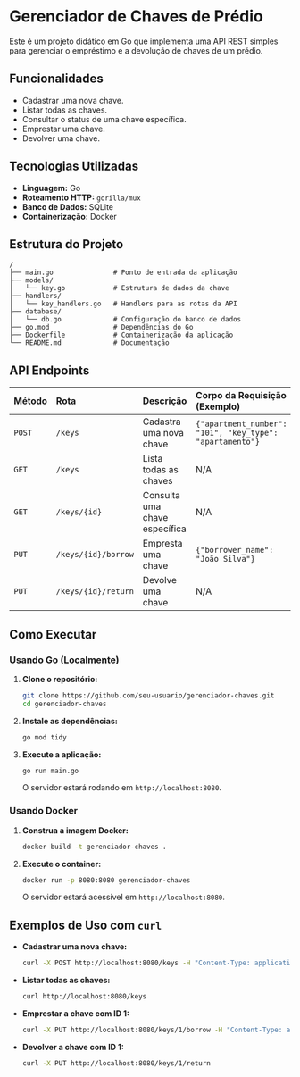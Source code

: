 # Gerenciador de Chaves de Prédio

Este é um projeto didático em Go que implementa uma API REST simples para gerenciar o empréstimo e a devolução de chaves de um prédio.

## Funcionalidades

*   Cadastrar uma nova chave.
*   Listar todas as chaves.
*   Consultar o status de uma chave específica.
*   Emprestar uma chave.
*   Devolver uma chave.

## Tecnologias Utilizadas

*   **Linguagem:** Go
*   **Roteamento HTTP:** `gorilla/mux`
*   **Banco de Dados:** SQLite
*   **Containerização:** Docker

## Estrutura do Projeto

```
/
├── main.go               # Ponto de entrada da aplicação
├── models/
│   └── key.go            # Estrutura de dados da chave
├── handlers/
│   └── key_handlers.go   # Handlers para as rotas da API
├── database/
│   └── db.go             # Configuração do banco de dados
├── go.mod                # Dependências do Go
├── Dockerfile            # Containerização da aplicação
└── README.md             # Documentação
```

## API Endpoints

| Método | Rota                  | Descrição                               | Corpo da Requisição (Exemplo)                               |
| :----- | :-------------------- | :-------------------------------------- | :---------------------------------------------------------- |
| `POST` | `/keys`               | Cadastra uma nova chave                 | `{"apartment_number": "101", "key_type": "apartamento"}`    |
| `GET`  | `/keys`               | Lista todas as chaves                   | N/A                                                         |
| `GET`  | `/keys/{id}`          | Consulta uma chave específica           | N/A                                                         |
| `PUT`  | `/keys/{id}/borrow`   | Empresta uma chave                      | `{"borrower_name": "João Silva"}`                           |
| `PUT`  | `/keys/{id}/return`   | Devolve uma chave                       | N/A                                                         |

## Como Executar

### Usando Go (Localmente)

1.  **Clone o repositório:**
    ```bash
    git clone https://github.com/seu-usuario/gerenciador-chaves.git
    cd gerenciador-chaves
    ```

2.  **Instale as dependências:**
    ```bash
    go mod tidy
    ```

3.  **Execute a aplicação:**
    ```bash
    go run main.go
    ```
    O servidor estará rodando em `http://localhost:8080`.

### Usando Docker

1.  **Construa a imagem Docker:**
    ```bash
    docker build -t gerenciador-chaves .
    ```

2.  **Execute o container:**
    ```bash
    docker run -p 8080:8080 gerenciador-chaves
    ```
    O servidor estará acessível em `http://localhost:8080`.

## Exemplos de Uso com `curl`

*   **Cadastrar uma nova chave:**
    ```bash
    curl -X POST http://localhost:8080/keys -H "Content-Type: application/json" -d '{"apartment_number": "205", "key_type": "garagem"}'
    ```

*   **Listar todas as chaves:**
    ```bash
    curl http://localhost:8080/keys
    ```

*   **Emprestar a chave com ID 1:**
    ```bash
    curl -X PUT http://localhost:8080/keys/1/borrow -H "Content-Type: application/json" -d '{"borrower_name": "Maria Souza"}'
    ```

*   **Devolver a chave com ID 1:**
    ```bash
    curl -X PUT http://localhost:8080/keys/1/return
    ```
